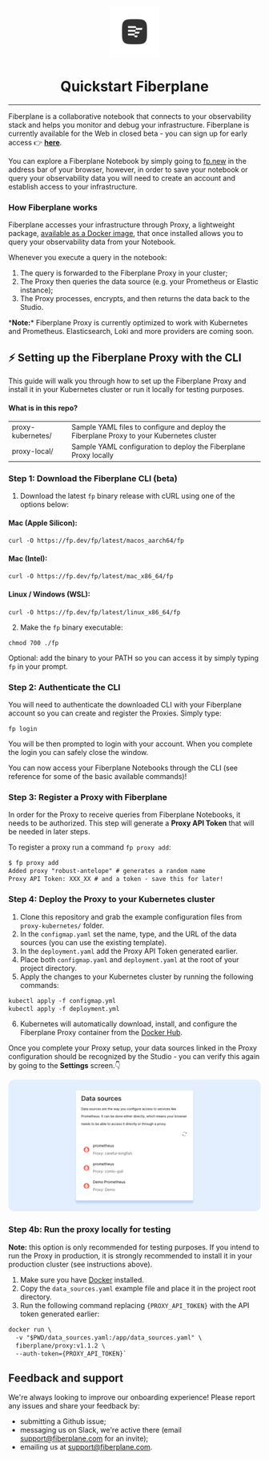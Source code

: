 <div align="center">
  <img alt="Fiberplane Logo" src="assets/fp-logo.png" height="100"/>
  <h1>Quickstart Fiberplane</h1>
  <hr style="border-width: 0.25em"></hr>
</div>

Fiberplane is a collaborative notebook that connects to your observability stack and helps you monitor and debug your infrastructure. Fiberplane is currently available for the Web in closed beta - you can sign up for early access 👉 **[here](https://fiberplane.dev)**.

You can explore a Fiberplane Notebook by simply going to [fp.new](https://fp.new) in the address bar of your browser, however, in order to save your notebook or query your observability data you will need to create an account and establish access to your infrastructure.

### How Fiberplane works

Fiberplane accesses your infrastructure through Proxy, a lightweight package, [available as a Docker image](https://hub.docker.com/r/fiberplane/proxy), that once installed allows you to query your observability data from your Notebook.

Whenever you execute a query in the notebook:

1. The query is forwarded to the Fiberplane Proxy in your cluster;
2. The Proxy then queries the data source (e.g. your Prometheus or Elastic instance);
3. The Proxy processes, encrypts, and then returns the data back to the Studio.

\***Note:**\* Fiberplane Proxy is currently optimized to work with Kubernetes and Prometheus. Elasticsearch, Loki and more providers are coming soon.


## ⚡️ Setting up the Fiberplane Proxy with the CLI

This guide will walk you through how to set up the Fiberplane Proxy and install it in your Kubernetes cluster or run it locally for testing purposes.

#### What is in this repo?

<table>
<tr>
    <td>proxy-kubernetes/</td>
    <td>Sample YAML files to configure and deploy the Fiberplane Proxy to your Kubernetes cluster </td>
</tr>
<tr>
    <td>proxy-local/</td>
    <td>Sample YAML configuration to deploy the Fiberplane Proxy locally</td>
</tr>
</table>

### Step 1: Download the Fiberplane CLI (beta)

1. Download the latest `fp` binary release with cURL using one of the options below:

#### Mac (Apple Silicon):
 ```shell
 curl -O https://fp.dev/fp/latest/macos_aarch64/fp
 ```
#### Mac (Intel):
```shell
curl -O https://fp.dev/fp/latest/mac_x86_64/fp
```
#### Linux / Windows (WSL): 
```shell
curl -O https://fp.dev/fp/latest/linux_x86_64/fp
```

2. Make the `fp` binary executable:

```shell
chmod 700 ./fp
```

Optional: add the binary to your PATH so you can access it by simply typing `fp` in your prompt.

### Step 2: Authenticate the CLI

You will need to authenticate the downloaded CLI with your Fiberplane account so you can create and register the Proxies. Simply type:
```shell
fp login
```

You will be then prompted to login with your account. When you complete the login you can safely close the window.

You can now access your Fiberplane Notebooks through the CLI (see reference for some of the basic available commands)!

<!-- TODO: add a CLI reference link -->

### Step 3: Register a Proxy with Fiberplane

In order for the Proxy to receive queries from Fiberplane Notebooks, it needs to be authorized. This step will generate a **Proxy API Token** that will be needed in later steps.

To register a proxy run a command `fp proxy add`:

```
$ fp proxy add
Added proxy "robust-antelope" # generates a random name
Proxy API Token: XXX_XX # and a token - save this for later!
```

### Step 4: Deploy the Proxy to your Kubernetes cluster

1. Clone this repository and grab the example configuration files from `proxy-kubernetes/` folder.
2. In the `configmap.yaml` set the name, type, and the URL of the data sources (you can use the existing template).
3. In the `deployment.yaml` add the Proxy API Token generated earlier.
4. Place both `configmap.yaml` and `deployment.yaml` at the root of your project directory.
5. Apply the changes to your Kubernetes cluster by running the following commands:
```shell
kubectl apply -f configmap.yml
kubectl apply -f deployment.yml
```
6. Kubernetes will automatically download, install, and configure the Fiberplane Proxy container from the [Docker Hub](https://hub.docker.com/r/fiberplane/proxy).


Once you complete your Proxy setup, your data sources linked in the Proxy configuration should be recognized by the Studio - you can verify this again by going to the **Settings** screen.👇

![List of data sources in settings](assets/proxy-datasource.png)


### Step 4b: Run the proxy locally for testing

**Note:** this option is only recommended for testing purposes. If you intend to run the Proxy in production, it is strongly recommended to install it in your production cluster (see instructions above).

1. Make sure you have [Docker](https://docs.docker.com/get-docker/) installed.
2. Copy the `data_sources.yaml` example file and place it in the project root directory.
3. Run the following command replacing `{PROXY_API_TOKEN}` with the API token generated earlier:
  ```shell
  docker run \
    -v "$PWD/data_sources.yaml:/app/data_sources.yaml" \
    fiberplane/proxy:v1.1.2 \
    --auth-token={PROXY_API_TOKEN}`
  ```


## Feedback and support

We're always looking to improve our onboarding experience! Please report any issues and share your feedback by:

* submitting a Github issue;
* messaging us on Slack, we're active there (email [support@fiberplane.com](mailto:support@fiberplane.com) for an invite);
* emailing us at [support@fiberplane.com](mailto:support@fiberplane.com).
